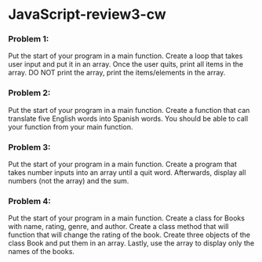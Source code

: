 # JavaScript-review3-cw

### Problem 1:
Put the start of your program in a main function. Create a loop that takes user input and put it in an array. Once the user quits, print all items in the array. DO NOT print the array, print the items/elements in the array.

### Problem 2:
Put the start of your program in a main function. Create a function that can translate five English words into Spanish words. You should be able to call your function from your main function.

### Problem 3:
Put the start of your program in a main function. Create a program that takes number inputs into an array until a quit word. Afterwards, display all numbers (not the array) and the sum.

### Problem 4:
Put the start of your program in a main function. Create a class for Books with name, rating, genre, and author. Create a class method that will function that will change the rating of the book. Create three objects of the class Book and put them in an array. Lastly, use the array to display only the names of the books.
